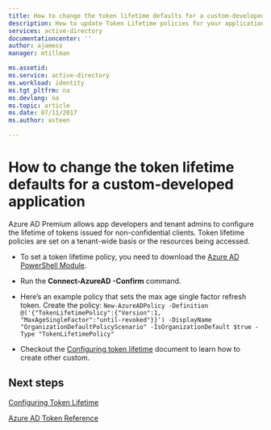 ```yaml
---
title: How to change the token lifetime defaults for a custom-developed application | Microsoft Docs
description: How to update Token Lifetime policies for your application that you are developing on Azure AD
services: active-directory
documentationcenter: ''
author: ajamess
manager: mtillman

ms.assetid: 
ms.service: active-directory
ms.workload: identity
ms.tgt_pltfrm: na
ms.devlang: na
ms.topic: article
ms.date: 07/11/2017
ms.author: asteen

---
```



# How to change the token lifetime defaults for a custom-developed application

Azure AD Premium allows app developers and tenant admins to configure the lifetime of tokens issued for non-confidential clients. Token lifetime policies are set on a tenant-wide basis or the resources being accessed.

 * To set a token lifetime policy, you need to download the [Azure AD PowerShell Module](https://www.powershellgallery.com/packages/AzureADPreview).

 * Run the **Connect-AzureAD -Confirm** command.

 * Here’s an example policy that sets the max age single factor refresh token. Create the policy: 
  ```New-AzureADPolicy -Definition @('{"TokenLifetimePolicy":{"Version":1, "MaxAgeSingleFactor":"until-revoked"}}') -DisplayName "OrganizationDefaultPolicyScenario" -IsOrganizationDefault $true -Type "TokenLifetimePolicy"```

 * Checkout the [Configuring token lifetime](https://docs.microsoft.com/azure/active-directory/active-directory-configurable-token-lifetimes)   document to learn how to create other custom.

## Next steps
[Configuring Token Lifetime](https://docs.microsoft.com/azure/active-directory/active-directory-configurable-token-lifetimes)<br>

[Azure AD Token Reference](https://docs.microsoft.com/azure/active-directory/develop/active-directory-token-and-claims)

